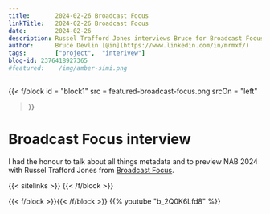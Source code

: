 ```yaml
---
title:       2024-02-26 Broadcast Focus
linkTitle:   2024-02-26 Broadcast Focus
date:        2024-02-26
description: Russel Trafford Jones interviews Bruce for Broadcast Focus.
author:      Bruce Devlin [@in](https://www.linkedin.com/in/mrmxf/)
tags:        ["project",  "interivew"]
blog-id: 2376418927365
#featured:    /img/amber-simi.png
---
```


<!-- ####################################################################### -->
{{< f/block
  id       = "block1"
  src      = featured-broadcast-focus.png
  srcOn    = "left"
>}}
<!-- markdownlint-disable MD025 -->
# Broadcast Focus interview

I had the honour to talk about all things metadata and to preview NAB 2024 with
Russel Trafford Jones from [Broadcast Focus].

{{< sitelinks >}}
{{< /f/block >}}

<!-- ####################################################################### -->
{{< f/block >}}{{< /f/block >}}
{{% youtube "b_2Q0K6Lfd8" %}}

[Broadcast Focus]: http://broadcastfocus.com/